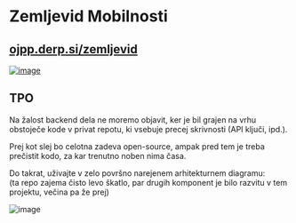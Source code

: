 # Zemljevid Mobilnosti

## [ojpp.derp.si/zemljevid](https://ojpp.derp.si/zemljevid/)

[![image](https://user-images.githubusercontent.com/3891092/210227102-05769854-ca80-44af-b5a4-8fffe21fd424.png)](https://play.google.com/store/apps/details?id=si.derp.ojpp.zemljevid_cordova)


## TPO

Na žalost backend dela ne moremo objavit, ker je bil grajen na vrhu obstoječe kode v privat repotu, ki vsebuje precej skrivnosti (API ključi, ipd.). 

Prej kot slej bo celotna zadeva open-source, ampak pred tem je treba prečistit kodo, za kar trenutno noben nima časa.

Do takrat, uživajte v zelo površno narejenem arhitekturnem diagramu:    
(ta repo zajema čisto levo škatlo, par drugih komponent je bilo razvitu v tem projektu, večina pa že prej)

![image](https://user-images.githubusercontent.com/3891092/210226501-b1e3e3f1-054e-45d2-9bdd-f5f0d804fa8c.png)
